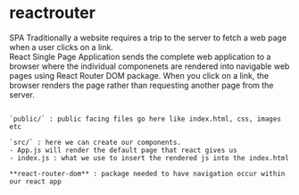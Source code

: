 # reactrouter

SPA
Traditionally a website requires a trip to the server to fetch a web page when a user clicks on a link.  
React Single Page Application sends the complete web application to a browser where the individual componenets are rendered into navigable web pages using React Router DOM package. 
When you click on a link, the browser renders the page rather than requesting another page from the server. 

```npx create-react-app sitter

`public/` : public facing files go here like index.html, css, images etc

`src/` : here we can create our components. 
- App.js will render the default page that react gives us
- index.js : what we use to insert the rendered js into the index.html

**react-router-dom** : package needed to have navigation occur within our react app
